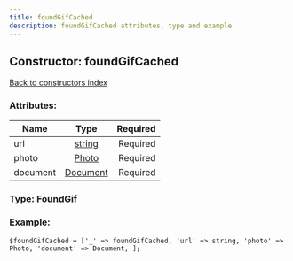 ```yaml
---
title: foundGifCached
description: foundGifCached attributes, type and example
---
```

## Constructor: foundGifCached  
[Back to constructors index](index.md)



### Attributes:

| Name     |    Type       | Required |
|----------|:-------------:|---------:|
|url|[string](../types/string.md) | Required|
|photo|[Photo](../types/Photo.md) | Required|
|document|[Document](../types/Document.md) | Required|



### Type: [FoundGif](../types/FoundGif.md)


### Example:

```
$foundGifCached = ['_' => foundGifCached, 'url' => string, 'photo' => Photo, 'document' => Document, ];
```